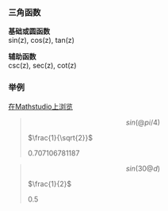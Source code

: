 ### 三角函数

**基础或圆函数**
<br>sin(z), cos(z), tan(z)

**辅助函数**
<br>csc(z), sec(z), cot(z)

### 举例
[在Mathstudio上浏览](http://mathstud.io/?input[0]=c2luKEBwaS80KQ%3D%3D&input[1]=c2luKDMwQGQp&input[2]=c2luKHgpL2Nvcyh4KQ%3D%3D&input[3]=c2luaCh4KS9jb3NoKHgp&input[4]=UGxvdChzaW4oeCkp&input[5]=UGxvdChzaW4oeCksY29zKHgpLHRhbih4KSxjb2xvcnM9W3JlZCxibHVlLGdyZWVuXSk%3D&input[6]=UGxvdChzaW5oKHgpKQ%3D%3D&input[7]=UGxvdChjb3NoKHgpKQ%3D%3D)

>    ```math
>    sin(@pi/4)
>    ```
>    $\frac{1}{\sqrt{2}}$
>    
>    0.707106781187


>    ```math
>    sin(30@d)
>    ```
>    $\frac{1}{2}$
>
>    0.5